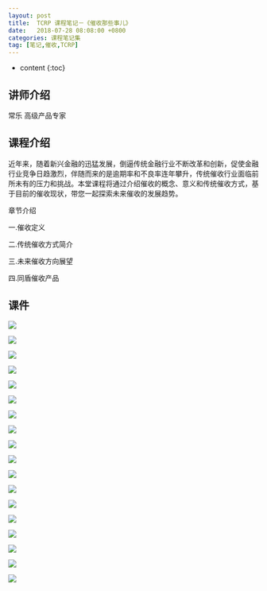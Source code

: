 ```yaml
---
layout: post
title:  TCRP 课程笔记－《催收那些事儿》
date:   2018-07-28 08:08:00 +0800
categories: 课程笔记集
tag: [笔记,催收,TCRP]
---
```

* content
{:toc}

讲师介绍
--

常乐 高级产品专家

课程介绍
--

近年来，随着新兴金融的迅猛发展，倒逼传统金融行业不断改革和创新，促使金融行业竞争日趋激烈，伴随而来的是逾期率和不良率连年攀升，传统催收行业面临前所未有的压力和挑战。本堂课程将通过介绍催收的概念、意义和传统催收方式，基于目前的催收现状，带您一起探索未来催收的发展趋势。

章节介绍

一.催收定义

二.传统催收方式简介

三.未来催收方向展望

四.同盾催收产品

课件
--
![](https://app.yinxiang.com/shard/s50/res/7f1a1148-94cb-40b2-939e-addf00b8dd97.png)

![](https://app.yinxiang.com/shard/s50/res/7f119c43-e888-442e-b872-c667f62c1542.png)

![](https://app.yinxiang.com/shard/s50/res/82d198fe-fd70-4b89-b401-ebea9cb27b31.png)

![](https://app.yinxiang.com/shard/s50/res/71304c15-f20c-4833-8e36-b094980d1e78.png)

![](https://app.yinxiang.com/shard/s50/res/ca32faea-60c4-4644-b71e-5e453320fb94.png)

![](https://app.yinxiang.com/shard/s50/res/7e40d0f7-8a83-457d-b2f8-e589a8df7873.png)

![](https://app.yinxiang.com/shard/s50/res/a086bbc6-cf0e-4ed0-a0a7-fd6117bed0b2.png)

![](https://app.yinxiang.com/shard/s50/res/b498accb-858c-4114-997e-d215b44ec12d.png)

![](https://app.yinxiang.com/shard/s50/res/549fbe31-1c70-4a87-a043-e5f73422bf24.png)

![](https://app.yinxiang.com/shard/s50/res/8ca4ce6b-6c48-4323-bcb8-65f059a5f4c6.png)

![](https://app.yinxiang.com/shard/s50/res/30eb59a6-1cc4-4e37-ad48-c5fa49ff708a.png)

![](https://app.yinxiang.com/shard/s50/res/eece50be-a71c-43e0-bb2c-c39cfc463736.png)

![](https://app.yinxiang.com/shard/s50/res/e1b2e810-8c29-47df-876d-fde77129fef9.png)

![](https://app.yinxiang.com/shard/s50/res/699ab8e0-a323-4017-9d5c-f60990c94515.png)

![](https://app.yinxiang.com/shard/s50/res/1387559c-1073-40c9-9049-cb63200c7b34.png)

![](https://app.yinxiang.com/shard/s50/res/23411b9e-0b92-4645-9806-a8c50e82ac11.png)

![](https://app.yinxiang.com/shard/s50/res/50dbf4ba-5d48-4175-b7fe-f6314bec2f94.png)

![](https://app.yinxiang.com/shard/s50/res/c8ded916-e6de-4193-b31d-4ec2b5a2e70d.png)
      

